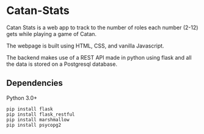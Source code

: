 # Catan-Stats

Catan Stats is a web app to track to the number of roles each number (2-12) gets while playing a game of Catan. 

The webpage is built using HTML, CSS, and vanilla Javascript. 

The backend makes use of a REST API made in python using flask and all the data is stored on
a Postgresql database.

## Dependencies

Python 3.0+

```
pip install flask
pip install flask_restful
pip install marshmallow
pip install psycopg2
```

